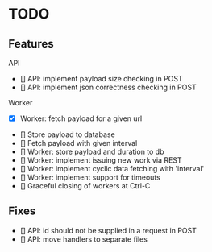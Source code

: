 # TODO

## Features

API

- [] API: implement payload size checking in POST
- [] API: implement json correctness checking in POST

Worker

- [x] Worker: fetch payload for a given url
- [] Store payload to database
- [] Fetch payload with given interval
- [] Worker: store payload and duration to db
- [] Worker: implement issuing new work via REST
- [] Worker: implement cyclic data fetching with 'interval'
- [] Worker: implement support for timeouts
- [] Graceful closing of workers at Ctrl-C

## Fixes

- [] API: id should not be supplied in a request in POST
- [] API: move handlers to separate files